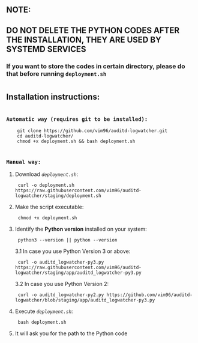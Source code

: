 ## **NOTE:**
## DO NOT DELETE THE PYTHON CODES AFTER THE INSTALLATION, THEY ARE USED BY SYSTEMD SERVICES

### If you want to store the codes in certain directory, please do that before running `deployment.sh`
#
## **Installation instructions**:

#
### **`Automatic way (requires git to be installed):`**

        git clone https://github.com/vim96/auditd-logwatcher.git
        cd auditd-logwatcher/
        chmod +x deployment.sh && bash deployment.sh
#
### **`Manual way:`**

1. Download *`deployment.sh`*:

        curl -o deployment.sh https://raw.githubusercontent.com/vim96/auditd-logwatcher/staging/deployment.sh

2. Make the script executable:

        chmod +x deployment.sh

3. Identify the **Python version** installed on your system:

        python3 --version || python --version
    3.1 In case you use Python Version 3 or above:
    
        curl -o auditd_logwatcher-py3.py https://raw.githubusercontent.com/vim96/auditd-logwatcher/staging/app/auditd_logwatcher-py3.py
    3.2 In case you use Python Version 2:

        curl -o auditd_logwatcher-py2.py https://github.com/vim96/auditd-logwatcher/blob/staging/app/auditd_logwatcher-py3.py

4. Execute *`deployment.sh`*:

        bash deployment.sh

5. It will ask you for the path to the Python code
